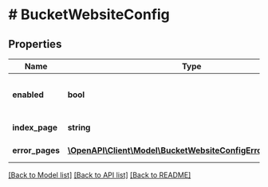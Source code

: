 # # BucketWebsiteConfig

## Properties

Name | Type | Description | Notes
------------ | ------------- | ------------- | -------------
**enabled** | **bool** | Включено ли сайтовое хранилище. | [optional]
**index_page** | **string** | Страница сайта. | [optional]
**error_pages** | [**\OpenAPI\Client\Model\BucketWebsiteConfigErrorPagesInner[]**](BucketWebsiteConfigErrorPagesInner.md) | Страницы ошибок. | [optional]

[[Back to Model list]](../../README.md#models) [[Back to API list]](../../README.md#endpoints) [[Back to README]](../../README.md)
